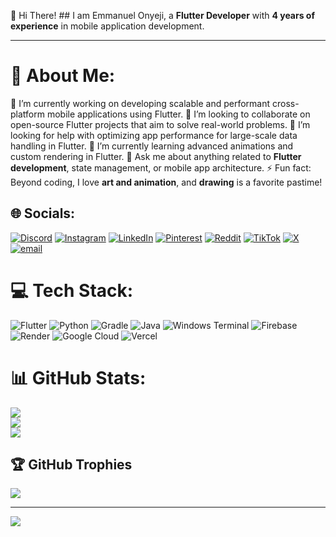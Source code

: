 👋 Hi There! ##
I am Emmanuel Onyeji, a **Flutter Developer** with **4 years of experience** in mobile application development.

---

# 💫 About Me:
🔭 I’m currently working on developing scalable and performant cross-platform mobile applications using Flutter.
👯 I’m looking to collaborate on open-source Flutter projects that aim to solve real-world problems.
🤝 I’m looking for help with optimizing app performance for large-scale data handling in Flutter.
🌱 I’m currently learning advanced animations and custom rendering in Flutter.
💬 Ask me about anything related to **Flutter development**, state management, or mobile app architecture.
⚡ Fun fact: Beyond coding, I love **art and animation**, and **drawing** is a favorite pastime!
## 🌐 Socials:
[![Discord](https://img.shields.io/badge/Discord-%237289DA.svg?logo=discord&logoColor=white)](https://discord.gg/emmanuelonyeji) [![Instagram](https://img.shields.io/badge/Instagram-%23E4405F.svg?logo=Instagram&logoColor=white)](https://instagram.com/the_techy_xander) [![LinkedIn](https://img.shields.io/badge/LinkedIn-%230077B5.svg?logo=linkedin&logoColor=white)](https://linkedin.com/in/emmanuelonyeji) [![Pinterest](https://img.shields.io/badge/Pinterest-%23E60023.svg?logo=Pinterest&logoColor=white)](https://pinterest.com/emmanuelonyeji) [![Reddit](https://img.shields.io/badge/Reddit-%23FF4500.svg?logo=Reddit&logoColor=white)](https://reddit.com/user/Embarrassed_Maize644) [![TikTok](https://img.shields.io/badge/TikTok-%23000000.svg?logo=TikTok&logoColor=white)](https://tiktok.com/@the_techy_xander) [![X](https://img.shields.io/badge/X-black.svg?logo=X&logoColor=white)](https://x.com/thetechyxander) [![email](https://img.shields.io/badge/Email-D14836?logo=gmail&logoColor=white)](mailto:xanderelsmith@gmail.com) 

# 💻 Tech Stack:
![Flutter](https://img.shields.io/badge/Flutter-%2302569B.svg?style=for-the-badge&logo=Flutter&logoColor=white) ![Python](https://img.shields.io/badge/python-3670A0?style=for-the-badge&logo=python&logoColor=ffdd54) ![Gradle](https://img.shields.io/badge/Gradle-02303A.svg?style=for-the-badge&logo=Gradle&logoColor=white) ![Java](https://img.shields.io/badge/java-%23ED8B00.svg?style=for-the-badge&logo=openjdk&logoColor=white) ![Windows Terminal](https://img.shields.io/badge/Windows%20Terminal-%234D4D4D.svg?style=for-the-badge&logo=windows-terminal&logoColor=white) ![Firebase](https://img.shields.io/badge/firebase-%23039BE5.svg?style=for-the-badge&logo=firebase) ![Render](https://img.shields.io/badge/Render-%46E3B7.svg?style=for-the-badge&logo=render&logoColor=white) ![Google Cloud](https://img.shields.io/badge/GoogleCloud-%234285F4.svg?style=for-the-badge&logo=google-cloud&logoColor=white) ![Vercel](https://img.shields.io/badge/vercel-%23000000.svg?style=for-the-badge&logo=vercel&logoColor=white)
# 📊 GitHub Stats:
![](https://github-readme-stats.vercel.app/api?username=xanderelsmith&theme=radical&hide_border=false&include_all_commits=true&count_private=true)<br/>
![](https://nirzak-streak-stats.vercel.app/?user=xanderelsmith&theme=radical&hide_border=false)<br/>
![](https://github-readme-stats.vercel.app/api/top-langs/?username=xanderelsmith&theme=radical&hide_border=false&include_all_commits=true&count_private=true&layout=compact)

## 🏆 GitHub Trophies
![](https://github-profile-trophy.vercel.app/?username=xanderelsmith&theme=radical&no-frame=false&no-bg=true&margin-w=4)

---
[![](https://visitcount.itsvg.in/api?id=xanderelsmith&icon=6&color=11)](https://visitcount.itsvg.in)

<!-- Proudly created with GPRM ( https://gprm.itsvg.in ) -->
